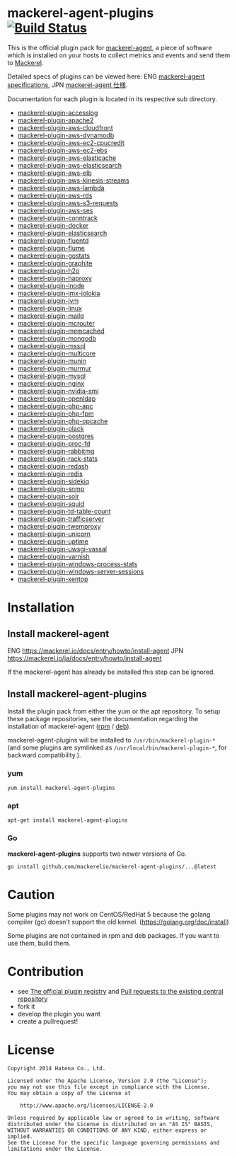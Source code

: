 mackerel-agent-plugins  [![Build Status](https://github.com/mackerelio/mackerel-agent-plugins/workflows/test/badge.svg)](https://github.com/mackerelio/mackerel-agent-plugins/actions?workflow=test)
======================

This is the official plugin pack for [mackerel-agent](https://github.com/mackerelio/mackerel-agent), a piece of software which is installed on your hosts to collect metrics and events and send them to [Mackerel](https://mackerel.io).

Detailed specs of plugins can be viewed here: ENG [mackerel-agent specifications](https://mackerel.io/docs/entry/spec/agent), JPN [mackerel-agent 仕様](https://mackerel.io/ja/docs/entry/spec/agent).

Documentation for each plugin is located in its respective sub directory.

* [mackerel-plugin-accesslog](./mackerel-plugin-accesslog/README.md)
* [mackerel-plugin-apache2](./mackerel-plugin-apache2/README.md)
* [mackerel-plugin-aws-cloudfront](./mackerel-plugin-aws-cloudfront/README.md)
* [mackerel-plugin-aws-dynamodb](./mackerel-plugin-aws-dynamodb/README.md)
* [mackerel-plugin-aws-ec2-cpucredit](./mackerel-plugin-aws-ec2-cpucredit/README.md)
* [mackerel-plugin-aws-ec2-ebs](./mackerel-plugin-aws-ec2-ebs/README.md)
* [mackerel-plugin-aws-elasticache](./mackerel-plugin-aws-elasticache/README.md)
* [mackerel-plugin-aws-elasticsearch](./mackerel-plugin-aws-elasticsearch/README.md)
* [mackerel-plugin-aws-elb](./mackerel-plugin-aws-elb/README.md)
* [mackerel-plugin-aws-kinesis-streams](./mackerel-plugin-aws-kinesis-streams/README.md)
* [mackerel-plugin-aws-lambda](./mackerel-plugin-aws-lambda/README.md)
* [mackerel-plugin-aws-rds](./mackerel-plugin-aws-rds/README.md)
* [mackerel-plugin-aws-s3-requests](./mackerel-plugin-aws-s3-requests/README.md)
* [mackerel-plugin-aws-ses](./mackerel-plugin-aws-ses/README.md)
* [mackerel-plugin-conntrack](./mackerel-plugin-conntrack/README.md)
* [mackerel-plugin-docker](./mackerel-plugin-docker/README.md)
* [mackerel-plugin-elasticsearch](./mackerel-plugin-elasticsearch/README.md)
* [mackerel-plugin-fluentd](./mackerel-plugin-fluentd/README.md)
* [mackerel-plugin-flume](./mackerel-plugin-flume/README.md)
* [mackerel-plugin-gostats](./mackerel-plugin-gostats/README.md)
* [mackerel-plugin-graphite](./mackerel-plugin-graphite/README.md)
* [mackerel-plugin-h2o](./mackerel-plugin-h2o/README.md)
* [mackerel-plugin-haproxy](./mackerel-plugin-haproxy/README.md)
* [mackerel-plugin-inode](./mackerel-plugin-inode/README.md)
* [mackerel-plugin-jmx-jolokia](./mackerel-plugin-jmx-jolokia/README.md)
* [mackerel-plugin-jvm](./mackerel-plugin-jvm/README.md)
* [mackerel-plugin-linux](./mackerel-plugin-linux/README.md)
* [mackerel-plugin-mailq](./mackerel-plugin-mailq/README.md)
* [mackerel-plugin-mcrouter](./mackerel-plugin-mcrouter/README.md)
* [mackerel-plugin-memcached](./mackerel-plugin-memcached/README.md)
* [mackerel-plugin-mongodb](./mackerel-plugin-mongodb/README.md)
* [mackerel-plugin-mssql](./mackerel-plugin-mssql/README.md)
* [mackerel-plugin-multicore](./mackerel-plugin-multicore/README.md)
* [mackerel-plugin-munin](./mackerel-plugin-munin/README.md)
* [mackerel-plugin-murmur](./mackerel-plugin-murmur/README.md)
* [mackerel-plugin-mysql](./mackerel-plugin-mysql/README.md)
* [mackerel-plugin-nginx](./mackerel-plugin-nginx/README.md)
* [mackerel-plugin-nvidia-smi](./mackerel-plugin-nvidia-smi/README.md)
* [mackerel-plugin-openldap](./mackerel-plugin-openldap/README.md)
* [mackerel-plugin-php-apc](./mackerel-plugin-php-apc/README.md)
* [mackerel-plugin-php-fpm](./mackerel-plugin-php-fpm/README.md)
* [mackerel-plugin-php-opcache](./mackerel-plugin-php-opcache/README.md)
* [mackerel-plugin-plack](./mackerel-plugin-plack/README.md)
* [mackerel-plugin-postgres](./mackerel-plugin-postgres/README.md)
* [mackerel-plugin-proc-fd](./mackerel-plugin-proc-fd/README.md)
* [mackerel-plugin-rabbitmq](./mackerel-plugin-rabbitmq/README.md)
* [mackerel-plugin-rack-stats](./mackerel-plugin-rack-stats/README.md)
* [mackerel-plugin-redash](./mackerel-plugin-redash/README.md)
* [mackerel-plugin-redis](./mackerel-plugin-redis/README.md)
* [mackerel-plugin-sidekiq](./mackerel-plugin-sidekiq/README.md)
* [mackerel-plugin-snmp](./mackerel-plugin-snmp/README.md)
* [mackerel-plugin-solr](./mackerel-plugin-solr/README.md)
* [mackerel-plugin-squid](./mackerel-plugin-squid/README.md)
* [mackerel-plugin-td-table-count](./mackerel-plugin-td-table-count/README.md)
* [mackerel-plugin-trafficserver](./mackerel-plugin-trafficserver/README.md)
* [mackerel-plugin-twemproxy](./mackerel-plugin-twemproxy/README.md)
* [mackerel-plugin-unicorn](./mackerel-plugin-unicorn/README.md)
* [mackerel-plugin-uptime](./mackerel-plugin-uptime/README.md)
* [mackerel-plugin-uwsgi-vassal](./mackerel-plugin-uwsgi-vassal/README.md)
* [mackerel-plugin-varnish](./mackerel-plugin-varnish/README.md)
* [mackerel-plugin-windows-process-stats](./mackerel-plugin-windows-process-stats/README.md)
* [mackerel-plugin-windows-server-sessions](./mackerel-plugin-windows-server-sessions/README.md)
* [mackerel-plugin-xentop](./mackerel-plugin-xentop/README.md)

Installation
============

## Install mackerel-agent

ENG https://mackerel.io/docs/entry/howto/install-agent
JPN https://mackerel.io/ja/docs/entry/howto/install-agent

If the mackerel-agent has already be installed this step can be ignored.

## Install mackerel-agent-plugins

Install the plugin pack from either the yum or the apt repository.
To setup these package repositories, see the documentation regarding the installation of mackerel-agent ([rpm](https://mackerel.io/docs/entry/howto/install-agent/rpm) / [deb](https://mackerel.io/docs/entry/howto/install-agent/deb)).

mackerel-agent-plugins will be installed to ```/usr/bin/mackerel-plugin-*``` (and some plugins are symlinked as ```/usr/local/bin/mackerel-plugin-*```, for backward compatibility.).

### yum

```shell
yum install mackerel-agent-plugins
```

### apt

```shell
apt-get install mackerel-agent-plugins
```

### Go

**mackerel-agent-plugins** supports two newer versions of Go.

```shell
go install github.com/mackerelio/mackerel-agent-plugins/...@latest
```

Caution
=======

Some plugins may not work on CentOS/RedHat 5 because the golang compiler (gc) doesn't support the old kernel.
(https://golang.org/doc/install)

Some plugins are not contained in rpm and deb packages. If you want to use them, build them.

Contribution
============

* see [The official plugin registry](https://mackerel.io/blog/entry/feature/20171116#The-official-plugin-registry) and [Pull requests to the existing central repository](https://mackerel.io/blog/entry/feature/20171116#Pull-Requests-to-the-existing-central-repository)
* fork it
* develop the plugin you want
* create a pullrequest!

License
=======
```
Copyright 2014 Hatena Co., Ltd.

Licensed under the Apache License, Version 2.0 (the "License");
you may not use this file except in compliance with the License.
You may obtain a copy of the License at

    http://www.apache.org/licenses/LICENSE-2.0

Unless required by applicable law or agreed to in writing, software
distributed under the License is distributed on an "AS IS" BASIS,
WITHOUT WARRANTIES OR CONDITIONS OF ANY KIND, either express or implied.
See the License for the specific language governing permissions and
limitations under the License.
```

